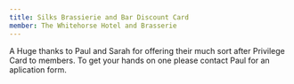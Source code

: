 ```yaml
---
title: Silks Brassierie and Bar Discount Card
member: The Whitehorse Hotel and Brasserie
---
```

A Huge thanks to Paul and Sarah for offering their much sort after Privilege Card to members. To get your hands on one please contact Paul for an aplication form.
